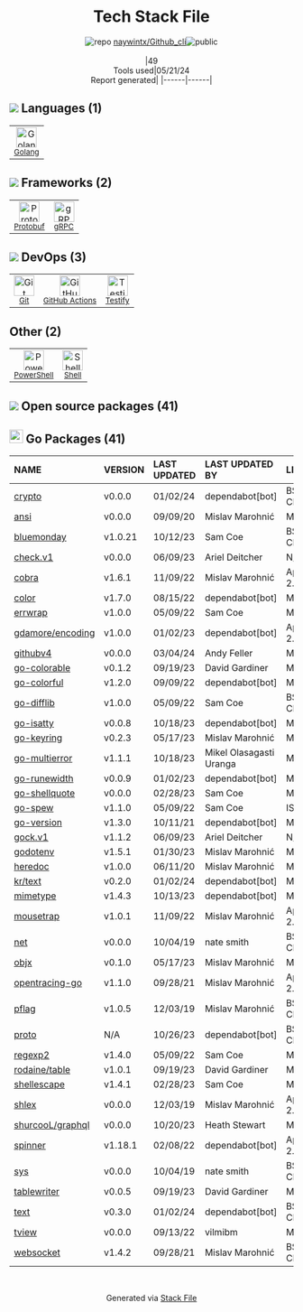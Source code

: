 <!--
&lt;--- Readme.md Snippet without images Start ---&gt;
## Tech Stack
naywintx/Github_cli is built on the following main stack:

- [Golang](http://golang.org/) – Languages
- [Protobuf](https://developers.google.com/protocol-buffers/) – Serialization Frameworks
- [gRPC](https://grpc.io/) – Remote Procedure Call (RPC)
- [GitHub Actions](https://github.com/features/actions) – Continuous Integration
- [Testify](https://github.com/stretchr/testify) – Go Testing
- [PowerShell](https://docs.microsoft.com/en-us/powershell/) – Shells
- [Shell](https://en.wikipedia.org/wiki/Shell_script) – Shells

Full tech stack [here](/techstack.md)

&lt;--- Readme.md Snippet without images End ---&gt;

&lt;--- Readme.md Snippet with images Start ---&gt;
## Tech Stack
naywintx/Github_cli is built on the following main stack:

- <img width='25' height='25' src='https://img.stackshare.io/service/1005/O6AczwfV_400x400.png' alt='Golang'/> [Golang](http://golang.org/) – Languages
- <img width='25' height='25' src='https://img.stackshare.io/service/4393/ma2jqJKH_400x400.png' alt='Protobuf'/> [Protobuf](https://developers.google.com/protocol-buffers/) – Serialization Frameworks
- <img width='25' height='25' src='https://img.stackshare.io/service/4670/default_d811b0ac72205af84aca21f967594338580be913.png' alt='gRPC'/> [gRPC](https://grpc.io/) – Remote Procedure Call (RPC)
- <img width='25' height='25' src='https://img.stackshare.io/service/11563/actions.png' alt='GitHub Actions'/> [GitHub Actions](https://github.com/features/actions) – Continuous Integration
- <img width='25' height='25' src='https://img.stackshare.io/service/8695/stretchr.png' alt='Testify'/> [Testify](https://github.com/stretchr/testify) – Go Testing
- <img width='25' height='25' src='https://img.stackshare.io/service/3681/powershell-logo.png' alt='PowerShell'/> [PowerShell](https://docs.microsoft.com/en-us/powershell/) – Shells
- <img width='25' height='25' src='https://img.stackshare.io/service/4631/default_c2062d40130562bdc836c13dbca02d318205a962.png' alt='Shell'/> [Shell](https://en.wikipedia.org/wiki/Shell_script) – Shells

Full tech stack [here](/techstack.md)

&lt;--- Readme.md Snippet with images End ---&gt;
-->
<div align="center">

# Tech Stack File
![](https://img.stackshare.io/repo.svg "repo") [naywintx/Github_cli](https://github.com/naywintx/Github_cli)![](https://img.stackshare.io/public_badge.svg "public")
<br/><br/>
|49<br/>Tools used|05/21/24 <br/>Report generated|
|------|------|
</div>

## <img src='https://img.stackshare.io/languages.svg'/> Languages (1)
<table><tr>
  <td align='center'>
  <img width='36' height='36' src='https://img.stackshare.io/service/1005/O6AczwfV_400x400.png' alt='Golang'>
  <br>
  <sub><a href="http://golang.org/">Golang</a></sub>
  <br>
  <sub></sub>
</td>

</tr>
</table>

## <img src='https://img.stackshare.io/frameworks.svg'/> Frameworks (2)
<table><tr>
  <td align='center'>
  <img width='36' height='36' src='https://img.stackshare.io/service/4393/ma2jqJKH_400x400.png' alt='Protobuf'>
  <br>
  <sub><a href="https://developers.google.com/protocol-buffers/">Protobuf</a></sub>
  <br>
  <sub></sub>
</td>

<td align='center'>
  <img width='36' height='36' src='https://img.stackshare.io/service/4670/default_d811b0ac72205af84aca21f967594338580be913.png' alt='gRPC'>
  <br>
  <sub><a href="https://grpc.io/">gRPC</a></sub>
  <br>
  <sub></sub>
</td>

</tr>
</table>

## <img src='https://img.stackshare.io/devops.svg'/> DevOps (3)
<table><tr>
  <td align='center'>
  <img width='36' height='36' src='https://img.stackshare.io/service/1046/git.png' alt='Git'>
  <br>
  <sub><a href="http://git-scm.com/">Git</a></sub>
  <br>
  <sub></sub>
</td>

<td align='center'>
  <img width='36' height='36' src='https://img.stackshare.io/service/11563/actions.png' alt='GitHub Actions'>
  <br>
  <sub><a href="https://github.com/features/actions">GitHub Actions</a></sub>
  <br>
  <sub></sub>
</td>

<td align='center'>
  <img width='36' height='36' src='https://img.stackshare.io/service/8695/stretchr.png' alt='Testify'>
  <br>
  <sub><a href="https://github.com/stretchr/testify">Testify</a></sub>
  <br>
  <sub></sub>
</td>

</tr>
</table>

## Other (2)
<table><tr>
  <td align='center'>
  <img width='36' height='36' src='https://img.stackshare.io/service/3681/powershell-logo.png' alt='PowerShell'>
  <br>
  <sub><a href="https://docs.microsoft.com/en-us/powershell/">PowerShell</a></sub>
  <br>
  <sub></sub>
</td>

<td align='center'>
  <img width='36' height='36' src='https://img.stackshare.io/service/4631/default_c2062d40130562bdc836c13dbca02d318205a962.png' alt='Shell'>
  <br>
  <sub><a href="https://en.wikipedia.org/wiki/Shell_script">Shell</a></sub>
  <br>
  <sub></sub>
</td>

</tr>
</table>


## <img src='https://img.stackshare.io/group.svg' /> Open source packages (41)</h2>

## <img width='24' height='24' src='https://img.stackshare.io/service/21112/default_1346bbda8fe03e4dce5601323a3ca47a10c1ae36.png'/> Go Packages (41)

|NAME|VERSION|LAST UPDATED|LAST UPDATED BY|LICENSE|VULNERABILITIES|
|:------|:------|:------|:------|:------|:------|
|[crypto](https://pkg.go.dev/golang.org/x/crypto)|v0.0.0|01/02/24|dependabot[bot] |BSD-3-Clause|[CVE-2020-9283](https://github.com/advisories/GHSA-ffhg-7mh4-33c4) (Moderate)|
|[ansi](https://pkg.go.dev/github.com/mgutz/ansi)|v0.0.0|09/09/20|Mislav Marohnić |MIT|N/A|
|[bluemonday](https://pkg.go.dev/github.com/microcosm-cc/bluemonday)|v1.0.21|10/12/23|Sam Coe |BSD-3-Clause|N/A|
|[check.v1](https://pkg.go.dev/gopkg.in/check.v1)|v0.0.0|06/09/23|Ariel Deitcher |N/A|N/A|
|[cobra](https://pkg.go.dev/github.com/spf13/cobra)|v1.6.1|11/09/22|Mislav Marohnić |Apache-2.0|N/A|
|[color](https://pkg.go.dev/github.com/fatih/color)|v1.7.0|08/15/22|dependabot[bot] |MIT|N/A|
|[errwrap](https://pkg.go.dev/github.com/hashicorp/errwrap)|v1.0.0|05/09/22|Sam Coe |MPL-2.0|N/A|
|[gdamore/encoding](https://pkg.go.dev/github.com/gdamore/encoding)|v1.0.0|01/02/23|dependabot[bot] |Apache-2.0|N/A|
|[githubv4](https://pkg.go.dev/github.com/shurcooL/githubv4)|v0.0.0|03/04/24|Andy Feller |MIT|N/A|
|[go-colorable](https://pkg.go.dev/github.com/mattn/go-colorable)|v0.1.2|09/19/23|David Gardiner |MIT|N/A|
|[go-colorful](https://pkg.go.dev/github.com/lucasb-eyer/go-colorful)|v1.2.0|09/09/22|dependabot[bot] |MIT|N/A|
|[go-difflib](https://pkg.go.dev/github.com/pmezard/go-difflib)|v1.0.0|05/09/22|Sam Coe |BSD-3-Clause|N/A|
|[go-isatty](https://pkg.go.dev/github.com/mattn/go-isatty)|v0.0.8|10/18/23|dependabot[bot] |MIT|N/A|
|[go-keyring](https://pkg.go.dev/github.com/zalando/go-keyring)|v0.2.3|05/17/23|Mislav Marohnić |MIT|N/A|
|[go-multierror](https://pkg.go.dev/github.com/hashicorp/go-multierror)|v1.1.1|10/18/23|Mikel Olasagasti Uranga |MPL-2.0|N/A|
|[go-runewidth](https://pkg.go.dev/github.com/mattn/go-runewidth)|v0.0.9|01/02/23|dependabot[bot] |MIT|N/A|
|[go-shellquote](https://pkg.go.dev/github.com/kballard/go-shellquote)|v0.0.0|02/28/23|Sam Coe |MIT|N/A|
|[go-spew](https://pkg.go.dev/github.com/davecgh/go-spew)|v1.1.0|05/09/22|Sam Coe |ISC|N/A|
|[go-version](https://pkg.go.dev/github.com/hashicorp/go-version)|v1.3.0|10/11/21|dependabot[bot] |MPL-2.0|N/A|
|[gock.v1](https://pkg.go.dev/gopkg.in/h2non/gock.v1)|v1.1.2|06/09/23|Ariel Deitcher |N/A|N/A|
|[godotenv](https://pkg.go.dev/github.com/joho/godotenv)|v1.5.1|01/30/23|Mislav Marohnić |MIT|N/A|
|[heredoc](https://pkg.go.dev/github.com/MakeNowJust/heredoc)|v1.0.0|06/11/20|Mislav Marohnić |MIT|N/A|
|[kr/text](https://pkg.go.dev/github.com/kr/text)|v0.2.0|01/02/24|dependabot[bot] |MIT|N/A|
|[mimetype](https://pkg.go.dev/github.com/gabriel-vasile/mimetype)|v1.4.3|10/13/23|dependabot[bot] |MIT|N/A|
|[mousetrap](https://pkg.go.dev/github.com/inconshreveable/mousetrap)|v1.0.1|11/09/22|Mislav Marohnić |Apache-2.0|N/A|
|[net](https://pkg.go.dev/golang.org/x/net)|v0.0.0|10/04/19|nate smith |BSD-3-Clause|N/A|
|[objx](https://pkg.go.dev/github.com/stretchr/objx)|v0.1.0|05/17/23|Mislav Marohnić |MIT|N/A|
|[opentracing-go](https://pkg.go.dev/github.com/opentracing/opentracing-go)|v1.1.0|09/28/21|Mislav Marohnić |Apache-2.0|N/A|
|[pflag](https://pkg.go.dev/github.com/spf13/pflag)|v1.0.5|12/03/19|Mislav Marohnić |BSD-3-Clause|N/A|
|[proto](https://pkg.go.dev/github.com/golang/protobuf/proto)|N/A|10/26/23|dependabot[bot] |BSD-3-Clause|N/A|
|[regexp2](https://pkg.go.dev/github.com/dlclark/regexp2)|v1.4.0|05/09/22|Sam Coe |MIT|N/A|
|[rodaine/table](https://pkg.go.dev/github.com/rodaine/table)|v1.0.1|09/19/23|David Gardiner |MIT|N/A|
|[shellescape](https://pkg.go.dev/github.com/alessio/shellescape)|v1.4.1|02/28/23|Sam Coe |MIT|N/A|
|[shlex](https://pkg.go.dev/github.com/google/shlex)|v0.0.0|12/03/19|Mislav Marohnić |Apache-2.0|N/A|
|[shurcooL/graphql](https://pkg.go.dev/github.com/shurcooL/graphql)|v0.0.0|10/20/23|Heath Stewart |MIT|N/A|
|[spinner](https://pkg.go.dev/github.com/briandowns/spinner)|v1.18.1|02/08/22|dependabot[bot] |Apache-2.0|N/A|
|[sys](https://pkg.go.dev/golang.org/x/sys)|v0.0.0|10/04/19|nate smith |BSD-3-Clause|N/A|
|[tablewriter](https://pkg.go.dev/github.com/olekukonko/tablewriter)|v0.0.5|09/19/23|David Gardiner |MIT|N/A|
|[text](https://pkg.go.dev/golang.org/x/text)|v0.3.0|01/02/24|dependabot[bot] |BSD-3-Clause|N/A|
|[tview](https://pkg.go.dev/github.com/rivo/tview)|v0.0.0|09/13/22|vilmibm |MIT|N/A|
|[websocket](https://pkg.go.dev/github.com/gorilla/websocket)|v1.4.2|09/28/21|Mislav Marohnić |BSD-3-Clause|N/A|

<br/>
<div align='center'>

Generated via [Stack File](https://github.com/marketplace/stack-file)
